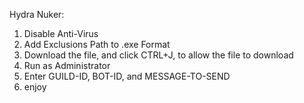 Hydra Nuker:

1. Disable Anti-Virus
2. Add Exclusions Path to .exe Format
3. Download the file, and click CTRL+J, to allow the file to download
4. Run as Administrator
5. Enter GUILD-ID, BOT-ID, and MESSAGE-TO-SEND
6. enjoy
